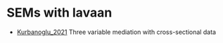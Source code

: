 # SEMs with lavaan

  + [Kurbanoglu_2021](https://https://github.com/smusp/SEMs_with_lavaan/Kurbanoglu_2021) Three variable mediation with cross-sectional data
